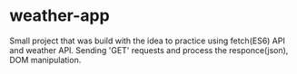 # weather-app

Small project that was build with the idea to practice using fetch(ES6) API and  weather API. Sending 'GET' requests and process the responce(json), DOM manipulation.
